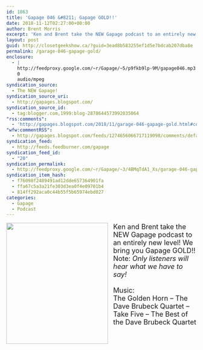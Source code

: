 ```yaml
---
id: 1863
title: 'Gapage 046 &#8211; Gapage GOLD!!'
date: 2018-11-12T02:27:00+00:00
author: Brent Morris
excerpt: 'Ken and Brent take the NEW Gapage podcast to an entirely new level! We bring you Gapage GOLD!! Note: Only listeners will hear what we have to say!Music:The Golden Horn - The Dave Brubeck Quartet - Take Five - The Best of the Dave Brubeck Quartet'
layout: post
guid: http://closetgeekshow.ca/?guid=3ead8b583255ef1d5e7bdcab207dba8e
permalink: /garage-046-gapage-gold/
enclosure:
  - |
    http://feedproxy.google.com/~r/Gapage/~5/p9fkb9lp-9M/gapage046.mp3
    0
    audio/mpeg
syndication_source:
  - The NEW Gapage!
syndication_source_uri:
  - http://gapages.blogspot.com/
syndication_source_id:
  - tag:blogger.com,1999:blog-2878644573992035064
"rss:comments":
  - 'http://gapages.blogspot.com/2018/11/garage-046-gapage-gold.html#comment-form'
"wfw:commentRSS":
  - http://gapages.blogspot.com/feeds/1274656066717119098/comments/default
syndication_feed:
  - http://feeds.feedburner.com/gapage
syndication_feed_id:
  - "20"
syndication_permalink:
  - http://feedproxy.google.com/~r/Gapage/~3/4BMqTdA1_Xs/garage-046-gapage-gold.html
syndication_item_hash:
  - f76098f2489491ad12dde657364901fa
  - ffa67c5a3a21fe303d3ea0f4e09701b4
  - 814ff292aca0c44b55f5b65974ebd027
categories:
  - Gapage
  - Podcast
---
```

<div class="separator" style="clear: both; text-align: center;">
  <a href="https://2.bp.blogspot.com/-1yQpLDbiM8A/W-jkQZrz2cI/AAAAAAAADYc/K_opANSVpKU9-ZsdWKyCUymUy_vkYCheACLcBGAs/s1600/gapage.jpg" imageanchor="1" style="clear: left; float: left; margin-bottom: 1em; margin-right: 1em;"><img border="0" data-original-height="911" data-original-width="768" height="320" src="https://2.bp.blogspot.com/-1yQpLDbiM8A/W-jkQZrz2cI/AAAAAAAADYc/K_opANSVpKU9-ZsdWKyCUymUy_vkYCheACLcBGAs/s320/gapage.jpg" width="269" /></a>
</div>

<span style="font-size: large;">Ken and Brent take the NEW Gapage podcast to an entirely new level! We bring you Gapage GOLD!! Note: <i>Only listeners will hear what we have to say!</i></span>  
<span style="font-size: large;"><br /></span><span style="font-size: large;">Music:</span>  
<span style="font-size: large;">The Golden Horn &#8211; The Dave Brubeck Quartet &#8211; Take Five &#8211; The Best of the Dave Brubeck Quartet</span><img src="http://feeds.feedburner.com/~r/Gapage/~4/4BMqTdA1_Xs" height="1" width="1" alt="" />